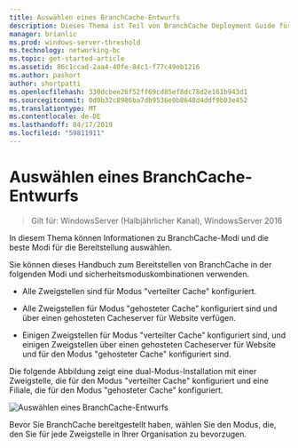 ```yaml
---
title: Auswählen eines BranchCache-Entwurfs
description: Dieses Thema ist Teil von BranchCache Deployment Guide für Windows Server 2016, die veranschaulicht, wie Sie BranchCache in verteilter und gehosteter Cachemodus zur Optimierung der WAN-bandbreitennutzung in Zweigstellen bereitstellen
manager: brianlic
ms.prod: windows-server-threshold
ms.technology: networking-bc
ms.topic: get-started-article
ms.assetid: 86c1ccad-2aa4-40fe-84c1-f77c49eb1216
ms.author: pashort
author: shortpatti
ms.openlocfilehash: 330dcbee26f52ff69cd85ef8dc78d2e161b943d1
ms.sourcegitcommit: 0d0b32c8986ba7db9536e0b8648d4ddf9b03e452
ms.translationtype: MT
ms.contentlocale: de-DE
ms.lasthandoff: 04/17/2019
ms.locfileid: "59811911"
---
```

# <a name="choosing-a-branchcache-design"></a>Auswählen eines BranchCache-Entwurfs

>Gilt für: WindowsServer (Halbjährlicher Kanal), WindowsServer 2016

In diesem Thema können Informationen zu BranchCache-Modi und die beste Modi für die Bereitstellung auswählen.  
  
Sie können dieses Handbuch zum Bereitstellen von BranchCache in der folgenden Modi und sicherheitsmoduskombinationen verwenden.  
  
-   Alle Zweigstellen sind für Modus "verteilter Cache" konfiguriert.  
  
-   Alle Zweigstellen für Modus "gehosteter Cache" konfiguriert sind und über einen gehosteten Cacheserver für Website verfügen.  
  
-   Einigen Zweigstellen für Modus "verteilter Cache" konfiguriert sind, und einigen Zweigstellen über einen gehosteten Cacheserver für Website und für den Modus "gehosteter Cache" konfiguriert sind.  
  
Die folgende Abbildung zeigt eine dual-Modus-Installation mit einer Zweigstelle, die für den Modus "verteilter Cache" konfiguriert und eine Filiale, die für den Modus "gehosteter Cache" konfiguriert.  
  
![Auswählen eines BranchCache-Entwurfs](../../media/Choosing-a-BranchCache-Design/bc_new_modes.jpg)  
  
Bevor Sie BranchCache bereitgestellt haben, wählen Sie den Modus, die, den Sie für jede Zweigstelle in Ihrer Organisation zu bevorzugen.  
  


